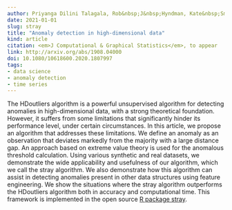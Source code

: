 ```yaml
---
author: Priyanga Dilini Talagala, Rob&nbsp;J&nbsp;Hyndman, Kate&nbsp;Smith&#8209;Miles,
date: 2021-01-01
slug: stray
title: "Anomaly detection in high-dimensional data"
kind: article
citation: <em>J Computational & Graphical Statistics</em>, to appear
link: http://arxiv.org/abs/1908.04000
doi: 10.1080/10618600.2020.1807997
tags:
- data science
- anomaly detection
- time series
---
```


The HDoutliers algorithm is a powerful unsupervised algorithm for detecting anomalies in high-dimensional data, with a strong theoretical foundation. However, it suffers from some limitations that significantly hinder its performance level, under certain circumstances. In this article, we propose an algorithm that addresses these limitations. We define an anomaly as an observation that deviates markedly from the majority with a large distance gap. An approach based on extreme value theory is used for the anomalous threshold calculation. Using various synthetic and real datasets, we demonstrate the wide applicability and usefulness of our algorithm, which we call the stray algorithm. We also demonstrate how this algorithm can assist in detecting anomalies present in other data structures using feature engineering. We show the situations where the stray algorithm outperforms the HDoutliers algorithm both in accuracy and computational time. This framework is implemented in the open source [R package stray](https://github.com/pridiltal/stray).
